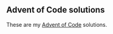 Advent of Code solutions
------------------------

These are my [Advent of Code][AoC] solutions.


[AoC]: https://adventofcode.com/

